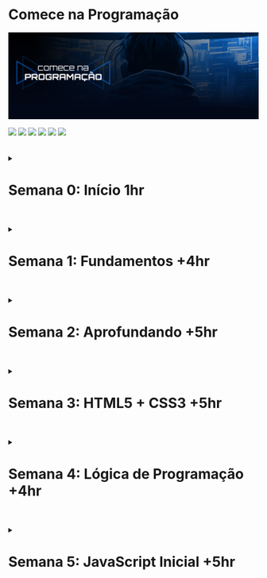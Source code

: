 # Comece na Programação

![CNP](./cover.png)

<div>
  <img src="https://img.shields.io/badge/VS%20Code-000000.svg?style=for-the-badge&logo=visual-studio-code&logoColor=ffffff" />
  <img src="https://img.shields.io/badge/HTML5-000000?style=for-the-badge&logo=html5&logoColor=ffffff" />
  <img src="https://img.shields.io/badge/CSS3-000000?style=for-the-badge&logo=css3&logoColor=ffffff" />
  <img src="https://img.shields.io/badge/Git-000000?style=for-the-badge&logo=git&logoColor=ffffff" />
  <img src="https://img.shields.io/badge/Github-000000?style=for-the-badge&logo=github&logoColor=ffffff" />
  <img src="https://img.shields.io/badge/JavaScript-000000?style=for-the-badge&logo=JavaScript&logoColor=ffffff" />
<div>
<br /> <br />

<details>
  <summary><h1>Semana 0: Início 1hr</h1></summary>
  Apresentação de ferramentas essenciais para iniciar a jornada na programação. <br />Orientações e importancia dos exercícios. <br />
  
  **Estrutura semântica HTML5**
  Projeto HTML5 básico para ser visualizado no browser. <br />
</details><br /> <br />

<details>
  <summary><h1>Semana 1: Fundamentos +4hr</h1></summary>
  
  **O que é HTML5:** É uma linguagem de marcação, ou seja, para estruturar as páginas web. <br />Semelhante os blocos que estruturam e constroem as residências. <br />
  HTML5 possui blocos/tags para vários usos como: paragrafos: "p", imagens: "img", video: "video", e muito mais. <br />
  
  **O que é CSS3:** É uma linguagem de estilização, ou seja, ajustar tamanho, cores e dar beleza as páginas web. <br />
  Semelhante a pintura de uma residência. <br />
  CSS3 permite estilizar textos, imagens, alinhar e posicionar elementos, animações e transformações e muito mais. <br />
  **Portfólio:**
  Projeto utilizando em prática os conceitos aprendidos na semana 1. <br />
</details><br /> <br />

<details>
  <summary><h1>Semana 2: Aprofundando +5hr</h1></summary>
  
  **Ganhar dinheiro como iniciante:** Uma das maneiras para ganhar dinheiro iniciando na programação é fazendo sites estáticos para empresas ou prestadores de serviço. Outra maneira é ser trainee/Jr. em uma agência de marketing. <br />
  
  Uma das feature mais importantes do CSS3 moderno é CSS flexbox e CSS grid, a junção destas duas features mais criatividade é possível criar layouts incríveis e únicos. <br />
  **Agência XYZ:**
  Projeto utilizando em prática os conceitos aprendidos na semana 2. <br />
</details><br /> <br />

<details>
  <summary><h1>Semana 3: HTML5 + CSS3 +5hr</h1></summary>
  
  **100 pra 1:** Sendo iniciante e freelancer a taxa de conversão de clientes é de 100 pra 1, ou seja, falar com 100 ou mais possíveis clientes e ser aceito por 1 cliente. <br />
  CSS3 possui features para trabalhar com backgrounds (color, image e gradients), alterar tipos de fontes, transições e animações e muito mais. <br />
  CSS3 moderno permite criar layouts com design com muita interatividade e que brilham aos olhos. <br />
  Uma das premissas do desenvolvimento é trazer boa experiência aos usuários. <br />
  
  **Modal, Págination (estrutura e estilo), Menu Dropdown, Loading, Campo de busca estilizado:**
  Projetos utilizando em prática os conceitos aprendidos na semana 3. <br />
</details><br /> <br />

<details>
  <summary><h1>Semana 4: Lógica de Programação +4hr</h1></summary>
  
  **O que é lógica:** É uma forma de pensar para resolver um problema. <br />
  
  ... <br />
</details><br /> <br />

<details>
  <summary><h1>Semana 5: JavaScript Inicial +5hr</h1></summary>
  
  **O que é JavaScript:** É uma linguagem de programação de alto nível, ou seja, está mais próximo da linguegem humana. <br />
  Variáveis e tipos de dados, Arrays e Objetos. <br />
  Operador de comparação e Lógicos. <br />
  Condicionais e loops de repetição. <br />
  Funções e Métodos de Arrays e de Objetos. <br />
  Manipulação de DOM. <br />

# Projetos

**Calculadora**
Projeto pratico com conceitos vistos na semana 5

</details><br /> <br />

